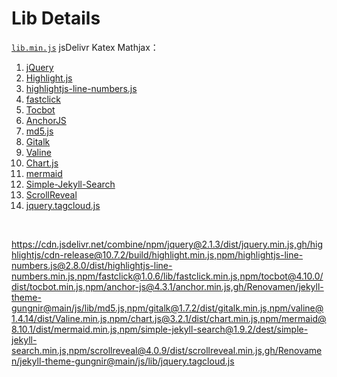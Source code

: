 # Lib Details

[`lib.min.js`](lib.min.js) jsDelivr Katex Mathjax：

1. [jQuery](https://cdn.jsdelivr.net/npm/jquery@2.1.3/dist/jquery.min.js)
2. [Highlight.js](https://cdn.jsdelivr.net/gh/highlightjs/cdn-release@10.7.2/build/highlight.min.js)
3. [highlightjs-line-numbers.js](https://cdn.jsdelivr.net/npm/highlightjs-line-numbers.js@2.8.0/dist/highlightjs-line-numbers.min.js)
4. [fastclick](https://cdn.jsdelivr.net/npm/fastclick@1.0.6/lib/fastclick.min.js)
5. [Tocbot](https://cdn.jsdelivr.net/npm/tocbot@4.10.0/dist/tocbot.min.js)
6. [AnchorJS](https://cdn.jsdelivr.net/npm/anchor-js@4.3.1/anchor.min.js)
7. [md5.js](https://github.com/Renovamen/jekyll-theme-gungnir/blob/main/js/lib/md5.js)
8. [Gitalk](https://cdn.jsdelivr.net/npm/gitalk@1.7.2/dist/gitalk.min.js)
9. [Valine](https://cdn.jsdelivr.net/npm/valine@1.4.14/dist/Valine.min.js)
10. [Chart.js](https://cdn.jscdelivr.net/npm/chart.js@3.2.1/dist/chart.min.js)
11. [mermaid](https://cdn.jsdelivr.net/npm/mermaid@8.10.1/dist/mermaid.min.js)
12. [Simple-Jekyll-Search](https://cdn.jsdelivr.net/npm/simple-jekyll-search@1.9.2/dest/simple-jekyll-search.min.js)
13. [ScrollReveal](https://cdn.jsdelivr.net/npm/scrollreveal@4.0.9/dist/scrollreveal.min.js)
14. [jquery.tagcloud.js](https://github.com/Renovamen/jekyll-theme-gungnir/blob/main/js/lib/jquery.tagcloud.js)


&nbsp;

https://cdn.jsdelivr.net/combine/npm/jquery@2.1.3/dist/jquery.min.js,gh/highlightjs/cdn-release@10.7.2/build/highlight.min.js,npm/highlightjs-line-numbers.js@2.8.0/dist/highlightjs-line-numbers.min.js,npm/fastclick@1.0.6/lib/fastclick.min.js,npm/tocbot@4.10.0/dist/tocbot.min.js,npm/anchor-js@4.3.1/anchor.min.js,gh/Renovamen/jekyll-theme-gungnir@main/js/lib/md5.js,npm/gitalk@1.7.2/dist/gitalk.min.js,npm/valine@1.4.14/dist/Valine.min.js,npm/chart.js@3.2.1/dist/chart.min.js,npm/mermaid@8.10.1/dist/mermaid.min.js,npm/simple-jekyll-search@1.9.2/dest/simple-jekyll-search.min.js,npm/scrollreveal@4.0.9/dist/scrollreveal.min.js,gh/Renovamen/jekyll-theme-gungnir@main/js/lib/jquery.tagcloud.js
